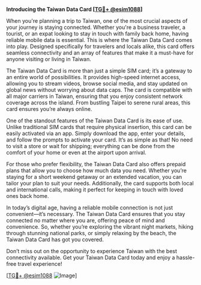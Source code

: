 **Introducing the Taiwan Data Card [[TG💪+ @esim1088](https://t.me/s/esim1088)]**

When you're planning a trip to Taiwan, one of the most crucial aspects of your journey is staying connected. Whether you're a business traveler, a tourist, or an expat looking to stay in touch with family back home, having reliable mobile data is essential. This is where the Taiwan Data Card comes into play. Designed specifically for travelers and locals alike, this card offers seamless connectivity and an array of features that make it a must-have for anyone visiting or living in Taiwan.

The Taiwan Data Card is more than just a simple SIM card; it’s a gateway to an entire world of possibilities. It provides high-speed internet access, allowing you to stream videos, browse social media, and stay updated on global news without worrying about data caps. The card is compatible with all major carriers in Taiwan, ensuring that you enjoy consistent network coverage across the island. From bustling Taipei to serene rural areas, this card ensures you’re always online.

One of the standout features of the Taiwan Data Card is its ease of use. Unlike traditional SIM cards that require physical insertion, this card can be easily activated via an app. Simply download the app, enter your details, and follow the prompts to activate your card. It’s as simple as that! No need to visit a store or wait for shipping; everything can be done from the comfort of your home or even at the airport upon arrival.

For those who prefer flexibility, the Taiwan Data Card also offers prepaid plans that allow you to choose how much data you need. Whether you’re staying for a short weekend getaway or an extended vacation, you can tailor your plan to suit your needs. Additionally, the card supports both local and international calls, making it perfect for keeping in touch with loved ones back home.

In today’s digital age, having a reliable mobile connection is not just convenient—it’s necessary. The Taiwan Data Card ensures that you stay connected no matter where you are, offering peace of mind and convenience. So, whether you’re exploring the vibrant night markets, hiking through stunning national parks, or simply relaxing by the beach, the Taiwan Data Card has got you covered.

Don’t miss out on the opportunity to experience Taiwan with the best connectivity available. Get your Taiwan Data Card today and enjoy a hassle-free travel experience!

[[TG💪+ @esim1088](https://t.me/s/esim1088) ![Image](https://i.postimg.cc/Y0z9fWf4/image.png)]